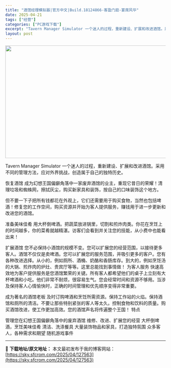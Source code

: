 ```yaml
---
title: "酒馆经理模拟器|官方中文|Build.18124866-客盈门庭-宴席风华"
date: 2025-04-21
tags: ["经营"]
categories: ["PC游戏下载"]
excerpt: "Tavern Manager Simulator 一个迷人的过程，重新建设、扩展和改进酒馆。采用不同的管理方法，应对外界挑战，创造属于自己的独特历史。 恢复酒馆 成为幻想王国偏僻角落中一家废弃酒馆的业主，重现它昔日的荣耀！清理垃圾和蜘蛛网，擦拭灰尘，购买新家具和装饰，按自己的口味装饰这个地方。 但不&hellip;"
layout: post
---
```


<img class="aligncenter size-full wp-image-127558" src="https://sky.sfcrom.com/wp-content/uploads/2025/04/2025042109524136.webp" alt="" width="616" height="353" />

Tavern Manager Simulator 一个迷人的过程，重新建设、扩展和改进酒馆。采用不同的管理方法，应对外界挑战，创造属于自己的独特历史。

恢复酒馆
成为幻想王国偏僻角落中一家废弃酒馆的业主，重现它昔日的荣耀！清理垃圾和蜘蛛网，擦拭灰尘，购买新家具和装饰，按自己的口味装饰这个地方。

但不要一下子把所有钱都花在外观上，它们还需要用于购买食物，当然也包括啤酒！修复您的工作空间，购买资源并开始为客人提供服务，赚钱用于进一步更新和改进您的酒馆。

准备美味佳肴
用大杯倒啤酒。把蔬菜放进锅里，切割和煎炸肉类。你花在烹饪上的时间越多，你的菜肴就越精湛。访客们会看到并关注您的技能，从小费中也能看出来！

扩展酒馆
您不必保持小酒馆的规模不变。您可以扩展您的经营范围，以接待更多客人。酒馆不仅仅是卖啤酒。您可以扩展您的服务范围，并吸引更多的客户。您有各种改进选择。从小的，例如厕所、酒桶、奶酪和香肠库存。到大的，例如烹饪汤的大锅、煎炸肉的炉灶、贵宾厅等等。这里总能找到事情做！
为客人服务
快速高效地为客户提供服务是您酒馆繁荣的关键。所有客人都希望他们的桌子上立刻有大杯啤酒和小吃。他们非常不耐烦，很容易生气。您会经常时间和资源不够用。当涉及保持客人心情愉快时，正确的时间管理和优先顺序变得非常重要。

成为著名的酒馆老板
及时订购啤酒和烹饪所需资源。保持工作站的火焰。保持酒馆和厕所的清洁。不要让那些特别紧张的客人等太久。控制食物和饮料的质量。购买酒馆改进，使工作更加高效。您的酒馆声名将传遍整个王国！
特点

管理您在幻想王国偏僻角落中的废弃酒馆
维修、改进、扩展您的经营
大杯倒啤酒，烹饪美味佳肴
清洁、洗涤餐具
大量装饰物品和家具，打造独特氛围
众多客人，各种需求和期望
随机游戏事件

---
📖 **下载地址/原文地址：** 本文最初发布于我的博客网站：[https://sky.sfcrom.com/2025/04/127563](https://sky.sfcrom.com/2025/04/127563)
